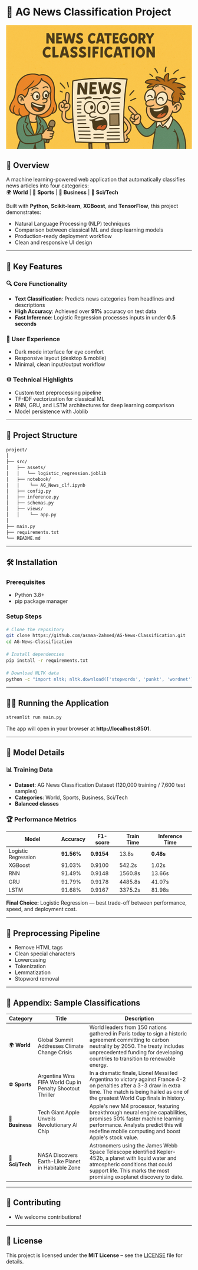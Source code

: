 # 📰 AG News Classification Project

![Banner Image](src/assets/image.png)

## 🌟 Overview
A machine learning-powered web application that automatically classifies news articles into four categories:  
🌍 **World** | 🏅 **Sports** | 💼 **Business** | 🔬 **Sci/Tech**

Built with **Python**, **Scikit-learn**, **XGBoost**, and **TensorFlow**, this project demonstrates:
- Natural Language Processing (NLP) techniques
- Comparison between classical ML and deep learning models
- Production-ready deployment workflow
- Clean and responsive UI design

---

## 🚀 Key Features

### 🔍 Core Functionality
- **Text Classification**: Predicts news categories from headlines and descriptions
- **High Accuracy**: Achieved over **91%** accuracy on test data
- **Fast Inference**: Logistic Regression processes inputs in under **0.5 seconds**

### 🎨 User Experience
- Dark mode interface for eye comfort
- Responsive layout (desktop & mobile)
- Minimal, clean input/output workflow

### ⚙️ Technical Highlights
- Custom text preprocessing pipeline
- TF-IDF vectorization for classical ML
- RNN, GRU, and LSTM architectures for deep learning comparison
- Model persistence with Joblib

---

## 📂 Project Structure
```
project/
│
├── src/
│   ├── assets/
│   │   └── logistic_regression.joblib
│   ├── notebook/
│   │    └── AG_News_clf.ipynb
│   ├── config.py
│   ├── inference.py
│   ├── schemas.py
│   ├── views/
│   │    └── app.py
│
├── main.py
├── requirements.txt
└── README.md
```

---

## 🛠️ Installation

### Prerequisites
- Python 3.8+
- pip package manager

### Setup Steps
```bash
# Clone the repository
git clone https://github.com/asmaa-2ahmed/AG-News-Classification.git
cd AG-News-Classification

# Install dependencies
pip install -r requirements.txt

# Download NLTK data
python -c "import nltk; nltk.download(['stopwords', 'punkt', 'wordnet'])"
```

---

## 🏃‍♂️ Running the Application
```bash
streamlit run main.py
```
The app will open in your browser at **http://localhost:8501**.

---

## 🧠 Model Details

### 📊 Training Data
- **Dataset**: AG News Classification Dataset (120,000 training / 7,600 test samples)
- **Categories**: World, Sports, Business, Sci/Tech
- **Balanced classes**

### 🏆 Performance Metrics
| Model               | Accuracy  | F1-score  | Train Time  | Inference Time |
|---------------------|-----------|-----------|-------------|----------------|
| Logistic Regression | **91.56%**| **0.9154**| 13.8s       | **0.48s**      |
| XGBoost             | 91.03%    | 0.9100    | 542.2s      | 1.02s          |
| RNN                 | 91.49%    | 0.9148    | 1560.8s     | 13.66s         |
| GRU                 | 91.79%    | 0.9178    | 4485.8s     | 41.07s         |
| LSTM                | 91.68%    | 0.9167    | 3375.2s     | 81.98s         |

**Final Choice:** Logistic Regression — best trade-off between performance, speed, and deployment cost.

---

## 🧹 Preprocessing Pipeline
- Remove HTML tags
- Clean special characters
- Lowercasing
- Tokenization
- Lemmatization
- Stopword removal

---

## 📎 Appendix: Sample Classifications
| Category   |  Title                                                       |  Description |
|------------|---------------------------------------------------------------------|---------------------|
| 🌍 **World** | Global Summit Addresses Climate Change Crisis | World leaders from 150 nations gathered in Paris today to sign a historic agreement committing to carbon neutrality by 2050. The treaty includes unprecedented funding for developing countries to transition to renewable energy. |
| ⚽ **Sports** | Argentina Wins FIFA World Cup in Penalty Shootout Thriller | In a dramatic finale, Lionel Messi led Argentina to victory against France 4-2 on penalties after a 3-3 draw in extra time. The match is being hailed as one of the greatest World Cup finals in history. |
| 💼 **Business** | Tech Giant Apple Unveils Revolutionary AI Chip | Apple's new M4 processor, featuring breakthrough neural engine capabilities, promises 50% faster machine learning performance. Analysts predict this will redefine mobile computing and boost Apple's stock value. |
| 🔬 **Sci/Tech** | NASA Discovers Earth-Like Planet in Habitable Zone | Astronomers using the James Webb Space Telescope identified Kepler-452b, a planet with liquid water and atmospheric conditions that could support life. This marks the most promising exoplanet discovery to date. |

---

## 🤝 Contributing
- We welcome contributions!
---

## 📜 License

This project is licensed under the **MIT License** – see the [LICENSE](LICENSE) file for details.

